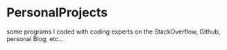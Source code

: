 # PersonalProjects
some programs I coded with coding experts on the StackOverflow, Github, personal Blog, etc...
